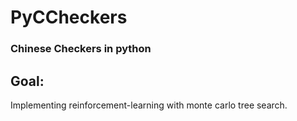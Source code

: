 # PyCCheckers
### Chinese Checkers in python

## Goal:
Implementing reinforcement-learning with monte carlo tree search.



